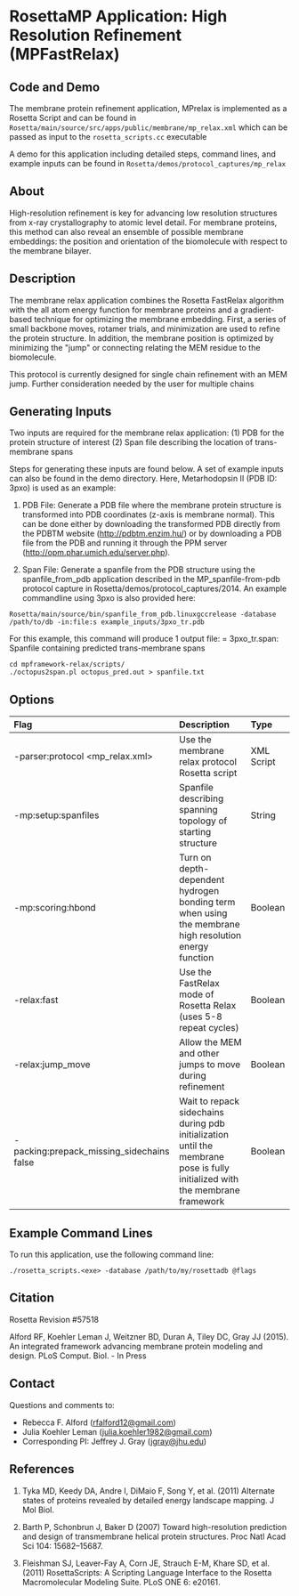 # RosettaMP Application: High Resolution Refinement (MPFastRelax)

## Code and Demo
The membrane protein refinement application, MPrelax is implemented as a Rosetta Script and can be found in `Rosetta/main/source/src/apps/public/membrane/mp_relax.xml` which can be passed as input to the `rosetta_scripts.cc` executable

A demo for this application including detailed steps, command lines, and example inputs can be found in `Rosetta/demos/protocol_captures/mp_relax`

## About
High-resolution refinement is key for advancing low resolution structures from x-ray
crystallography to atomic level detail. For membrane proteins, this method can also
reveal an ensemble of possible membrane embeddings: the position and orientation of 
the biomolecule with respect to the membrane bilayer. 

## Description
The membrane relax application combines the Rosetta FastRelax algorithm with the
all atom energy function for membrane proteins and a gradient-based technique 
for optimizing the membrane embedding. First, a series of small backbone moves, 
rotamer trials, and minimization are used to refine the protein structure. In addition, 
the membrane position is optimized by minimizing the "jump" or connecting relating
the MEM residue to the biomolecule. 

This protocol is currently designed for single chain refinement with an MEM jump. Further
consideration needed by the user for multiple chains 

## Generating Inputs
Two inputs are required for the membrane relax application: 
  (1) PDB for the protein structure of interest
  (2) Span file describing the location of trans-membrane spans

Steps for generating these inputs are found below. A set of example inputs can 
also be found in the demo directory. Here, Metarhodopsin II (PDB ID: 3pxo) is 
used as an example: 

1. PDB File: Generate a PDB file where the membrane protein structure is transformed 
   into PDB coordinates (z-axis is membrane normal). This can be done 
   either by downloading the transformed PDB directly from the PDBTM website 
   (http://pdbtm.enzim.hu/) or by downloading a PDB file from the PDB and running
   it through the PPM server (http://opm.phar.umich.edu/server.php).

2. Span File: Generate a spanfile from the PDB structure using
   the spanfile_from_pdb application described in the MP_spanfile-from-pdb protocol
   capture in Rosetta/demos/protocol_captures/2014. An example commandline using 
   3pxo is also provided here: 

```   
Rosetta/main/source/bin/spanfile_from_pdb.linuxgccrelease -database /path/to/db -in:file:s example_inputs/3pxo_tr.pdb
```
   For this example, this command will produce 1 output file: 
     = 3pxo_tr.span: Spanfile containing predicted trans-membrane spans

```
cd mpframework-relax/scripts/
./octopus2span.pl octopus_pred.out > spanfile.txt
```

## Options

|**Flag**|**Description**|**Type**|
|:-------|:--------------|:-------|
|-parser:protocol <mp_relax.xml>|Use the membrane relax protocol Rosetta script|XML Script|
|-mp:setup:spanfiles|Spanfile describing spanning topology of starting structure|String|
|-mp:scoring:hbond|Turn on depth-dependent hydrogen bonding term when using the membrane high resolution energy function|Boolean|
|-relax:fast|Use the FastRelax mode of Rosetta Relax (uses 5-8 repeat cycles)|Boolean|
|-relax:jump_move|Allow the MEM and other jumps to move during refinement|Boolean|
|-packing:prepack_missing_sidechains false|Wait to repack sidechains during pdb initialization until the membrane pose is fully initialized with the membrane framework|Boolean|

## Example Command Lines
To run this application, use the following command line: 

`./rosetta_scripts.<exe> -database /path/to/my/rosettadb @flags`

## Citation
Rosetta Revision #57518

Alford RF, Koehler Leman J, Weitzner BD, Duran A, Tiley DC, Gray JJ (2015). An integrated framework advancing membrane protein modeling and design. PLoS Comput. Biol. - In Press

## Contact

Questions and comments to: 
 - Rebecca F. Alford ([rfalford12@gmail.com](rfalford12@gmail.com))
 - Julia Koehler Leman ([julia.koehler1982@gmail.com](julia.koehler1982@gmail.com))
 - Corresponding PI: Jeffrey J. Gray ([jgray@jhu.edu](jgray@jhu.edu))

## References
1. Tyka MD, Keedy DA, Andre I, DiMaio F, Song Y, et al. (2011) Alternate states of proteins revealed by detailed energy landscape mapping. J Mol Biol. 

2. Barth P, Schonbrun J, Baker D (2007) Toward high-resolution prediction and design of transmembrane helical protein structures. Proc Natl Acad Sci 104: 15682–15687. 

3. Fleishman SJ, Leaver-Fay A, Corn JE, Strauch E-M, Khare SD, et al. (2011) RosettaScripts: A Scripting Language Interface to the Rosetta Macromolecular Modeling Suite. PLoS ONE 6: e20161. 
